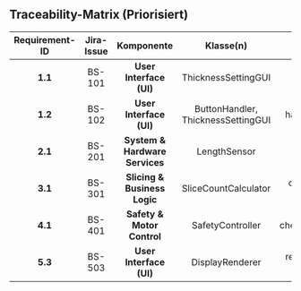 ## Traceability-Matrix (Priorisiert)

| Requirement-ID | Jira-Issue | **Komponente** | Klasse(n) | Schnittstelle(n) | Testfall(e) | Priorität |
| :---: | :---: | :---: | :---: | :---: | :---: | :---: |
| **1.1** | BS-101 | **User Interface (UI)** | ThicknessSettingGUI | getSetThickness() | UT-1.1, SIT-1.1 | **MUSS** |
| **1.2** | BS-102 | **User Interface (UI)** | ButtonHandler, ThicknessSettingGUI | handleButtonPress(buttonID) | UT-1.2, SIT-1.2 | **MUSS** |
| **2.1** | BS-201 | **System & Hardware Services** | LengthSensor | measureLength() | UT-2.1, SIT-2.1 | SOLL |
| **3.1** | BS-301 | **Slicing & Business Logic** | SliceCountCalculator | calculateSliceCount(length, thickness) | UT-3.1, SIT-3.1 | SOLL |
| **4.1** | BS-401 | **Safety & Motor Control** | SafetyController | checkStartCondition(thickness) | UT-4.1, SIT-4.1 | SOLL |
| **5.3** | BS-503 | **User Interface (UI)** | DisplayRenderer | renderParameters(thickness, count) | UT-5.3, SIT-5.3 | **MUSS** |
